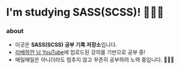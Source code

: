 # I'm studying SASS(SCSS)! 👩🏻‍💻

### about
- 이곳은 **SASS(SCSS) 공부 기록 저장소**입니다.
- [리베하얀 님 YouTube](https://www.youtube.com/user/rebehayan)에 업로드된 강의를 기반으로 공부 중!
- 매일매일은 아니더라도 멈추지 않고 꾸준히 공부하려 노력 중입니다. 🧘🏻‍♀️
